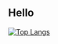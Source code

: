 ## Hello
[![Top Langs](https://github-readme-stats.vercel.app/api/top-langs/?username=viktor-rak)](https://github.com/anuraghazra/github-readme-stats)


<!--
**viktor-rak/viktor-rak** is a ✨ _special_ ✨ repository because its `README.md` (this file) appears on your GitHub profile.

Here are some ideas to get you started:

- 🔭 I’m currently working on ...
- 🌱 I’m currently learning ...
- 👯 I’m looking to collaborate on ...
- 🤔 I’m looking for help with ...
- 💬 Ask me about ...
- 📫 How to reach me: ...
- 😄 Pronouns: ...
- ⚡ Fun fact: ...
-->
